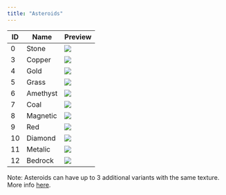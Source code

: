 ```yaml
---
title: "Asteroids"
---
```


| ID  | Name     | Preview                          |
| --- | -------- | -------------------------------- |
| 0   | Stone    | ![](/img/asteroids/Stone-1.png)  |
| 3   | Copper   | ![](/img/asteroids/Copper.png)   |
| 4   | Gold     | ![](/img/asteroids/Gold.png)     |
| 5   | Grass    | ![](/img/asteroids/Grass.png)    |
| 6   | Amethyst | ![](/img/asteroids/Amethyst.png) |
| 7   | Coal     | ![](/img/asteroids/Coal.png)     |
| 8   | Magnetic | ![](/img/asteroids/Magnetic.png) |
| 9   | Red      | ![](/img/asteroids/Red.png)      |
| 10  | Diamond  | ![](/img/asteroids/Diamond.png)  |
| 11  | Metalic  | ![](/img/asteroids/Metalic.png)  |
| 12  | Bedrock  | ![](/img/asteroids/Bedrock.png)  |

Note: Asteroids can have up to 3 additional variants with the same texture. More info [here](../DatapackInfo/GameTranslate#asteroids).
